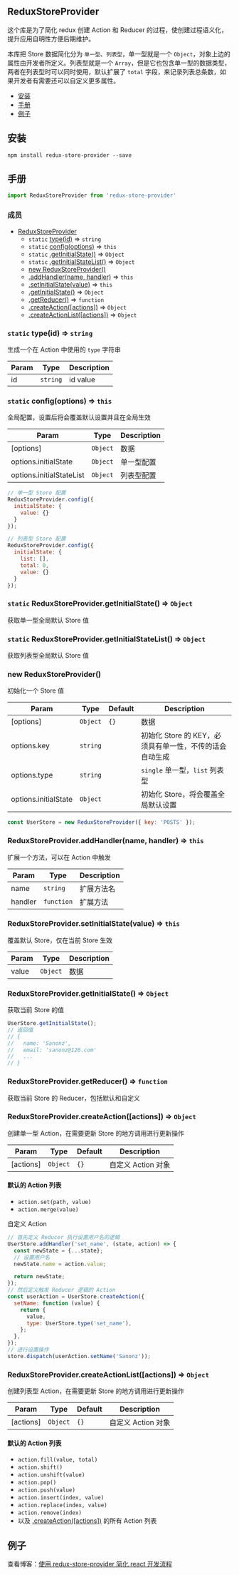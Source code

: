 ## ReduxStoreProvider
这个库是为了简化 redux 创建 Action 和 Reducer 的过程，使创建过程语义化，提升应用自明性方便后期维护。

本库把 Store 数据简化分为 `单一型`、`列表型`，单一型就是一个 `Object`，对象上边的属性由开发者所定义。列表型就是一个 `Array`，但是它也包含单一型的数据类型，两者在列表型时可以同时使用，默认扩展了 `total` 字段，来记录列表总条数，如果开发者有需要还可以自定义更多属性。

* [安装](#安装)
* [手册](#手册)
* [例子](#例子)


## 安装
```shell
npm install redux-store-provider --save
```

## 手册
```javascript
import ReduxStoreProvider from 'redux-store-provider'
```

### 成员

* [ReduxStoreProvider](#new-reduxstoreprovider)
    * `static` [type(id)](#static-typeid--string) ⇒ `string`
    * `static` [config(options)](#static-configoptions--this) ⇒ `this`
    * `static` [.getInitialState()](#reduxstoreprovidergetinitialstate--object) ⇒ `Object`
    * `static` [.getInitialStateList()](#reduxstoreprovidergetinitialstatelist--object) ⇒ `Object`
    * [new ReduxStoreProvider()](#new-reduxstoreprovider)
    * [.addHandler(name, handler)](#reduxstoreprovideraddhandlername-handler--this) ⇒ `this`
    * [.setInitialState(value)](#reduxstoreprovidersetinitialstatevalue--this) ⇒ `this`
    * [.getInitialState()](#reduxstoreprovidergetinitialstate--object-1) ⇒ `Object`
    * [.getReducer()](#reduxstoreprovidergetreducer--function) ⇒ `function`
    * [.createAction([actions])](#reduxstoreprovidercreateactionactions--object) ⇒ `Object`
    * [.createActionList([actions])](#reduxstoreprovidercreateactionlistactions--object) ⇒ `Object`



### `static` type(id) ⇒ `string`
生成一个在 Action 中使用的 `type` 字符串

| Param | Type | Description |
| --- | --- | --- |
| id | `string` | id value |


### `static` config(options) ⇒ `this`
全局配置，设置后将会覆盖默认设置并且在全局生效

| Param | Type | Description |
| --- | --- | --- |
| [options] | `Object` | 数据 |
| options.initialState | `Object` | 单一型配置 |
| options.initialStateList | `Object` | 列表型配置 |

```javascript
// 单一型 Store 配置
ReduxStoreProvider.config({
  initialState: {
    value: {}
  }
});

// 列表型 Store 配置
ReduxStoreProvider.config({
  initialState: {
    list: [],
    total: 0,
    value: {}
  }
});
```


### `static` ReduxStoreProvider.getInitialState() ⇒ `Object`
获取单一型全局默认 Store 值


### `static` ReduxStoreProvider.getInitialStateList() ⇒ `Object`
获取列表型全局默认 Store 值


### new ReduxStoreProvider()
初始化一个 Store 值

| Param | Type | Default | Description |
| --- | --- | --- | --- |
| [options] | `Object` | `{}` | 数据 |
| options.key | `string` |  | 初始化 Store 的 KEY，必须具有单一性，不传的话会自动生成 |
| options.type | `string` |  | `single` 单一型，`list` 列表型 |
| options.initialState | `Object` |  | 初始化 Store，将会覆盖全局默认设置 |

```javascript
const UserStore = new ReduxStoreProvider({ key: 'POSTS' });
```


### ReduxStoreProvider.addHandler(name, handler) ⇒ `this`
扩展一个方法，可以在 Action 中触发

| Param | Type | Description |
| --- | --- | --- |
| name | `string` | 扩展方法名 |
| handler | `function` | 扩展方法 |


### ReduxStoreProvider.setInitialState(value) ⇒ `this`
覆盖默认 Store，仅在当前 Store 生效

| Param | Type | Description |
| --- | --- | --- |
| value | `Object` | 数据 |


### ReduxStoreProvider.getInitialState() ⇒ `Object`
获取当前 Store 的值
```javascript
UserStore.getInitialState();
// 返回值
// {
//   name: 'Sanonz',
//   email: 'sanonz@126.com'
//   ...
// }
```


### ReduxStoreProvider.getReducer() ⇒ `function`
获取当前 Store 的 Reducer，包括默认和自定义



### ReduxStoreProvider.createAction([actions]) ⇒ `Object`
创建单一型 Action，在需要更新 Store 的地方调用进行更新操作


| Param | Type | Default | Description |
| --- | --- | --- | --- |
| [actions] | `Object` | `{}` | 自定义 Action 对象 |

#### 默认的 Action 列表
* `action.set(path, value)`
* `action.merge(value)`

自定义 Action
```javascript
// 首先定义 Reducer 执行设置用户名的逻辑
UserStore.addHandler('set_name', (state, action) => {
  const newState = {...state};
  // 设置用户名
  newState.name = action.value;

  return newState;
});
// 然后定义触发 Reducer 逻辑的 Action
const userAction = UserStore.createAction({
  setName: function (value) {
    return {
      value,
      type: UserStore.type('set_name'),
    };
  },
});
// 进行设置操作
store.dispatch(userAction.setName('Sanonz'));
```


### ReduxStoreProvider.createActionList([actions]) ⇒ `Object`
创建列表型 Action，在需要更新 Store 的地方调用进行更新操作

| Param | Type | Default | Description |
| --- | --- | --- | --- |
| [actions] | `Object` | `{}` | 自定义 Action 对象 |

#### 默认的 Action 列表
* `action.fill(value, total)`
* `action.shift()`
* `action.unshift(value)`
* `action.pop()`
* `action.push(value)`
* `action.insert(index, value)`
* `action.replace(index, value)`
* `action.remove(index)`
* 以及 [.createAction([actions])](#reduxstoreprovidercreateactionactions--object)  的所有 Action 列表


## 例子

查看博客：[使用 redux-store-provider 简化 react 开发流程](https://sanonz.github.io/2018/redux-store-provider-example/)
